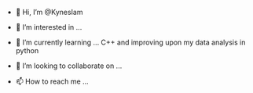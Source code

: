 - 👋 Hi, I’m @KynesIam
- 👀 I’m interested in ...

- 🌱 I’m currently learning ...
C++ and improving upon my data analysis in python
- 💞️ I’m looking to collaborate on ...
- 📫 How to reach me ...

<!---
KynesIam/KynesIam is a ✨ special ✨ repository because its `README.md` (this file) appears on your GitHub profile.
You can click the Preview link to take a look at your changes.
--->
